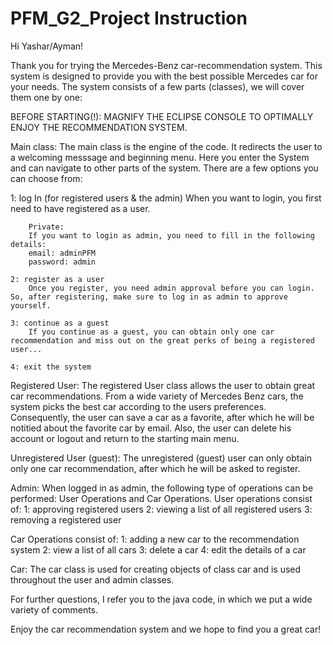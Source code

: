 # PFM_G2_Project Instruction

Hi Yashar/Ayman!

Thank you for trying the Mercedes-Benz car-recommendation system.
This system is designed to provide you with the best possible Mercedes car for your needs. The system consists of a few parts (classes), we will cover them one by one:

BEFORE STARTING(!): MAGNIFY THE ECLIPSE CONSOLE TO OPTIMALLY ENJOY THE RECOMMENDATION SYSTEM.

Main class:
  The main class is the engine of the code. It redirects the user to a welcoming messsage and beginning menu. Here you enter the System and can navigate to other     parts of the system. There are a few options you can choose from:
   
   1: log In (for registered users & the admin)
        When you want to login, you first need to have registered as a user. 
        
        Private:
        If you want to login as admin, you need to fill in the following details:
        email: adminPFM
        password: admin

    2: register as a user
        Once you register, you need admin approval before you can login. So, after registering, make sure to log in as admin to approve yourself. 

    3: continue as a guest
        If you continue as a guest, you can obtain only one car recommendation and miss out on the great perks of being a registered user...

    4: exit the system


Registered User:
  The registered User class allows the user to obtain great car recommendations. From a wide variety of Mercedes Benz cars, the system picks the best car according   to the users preferences.
  Consequently, the user can save a car as a favorite, after which he will be notitied about the favorite car by email.
  Also, the user can delete his account or logout and return to the starting main menu. 


Unregistered User (guest):
  The unregistered (guest) user can only obtain only one car recommendation, after which he will be asked to register. 


Admin:
  When logged in as admin, the following type of operations can be performed: User Operations and Car Operations.
  User operations consist of:
        1: approving registered users
        2: viewing a list of all registered users
        3: removing a registered user

  Car Operations consist of:
        1: adding a new car to the recommendation system
        2: view a list of all cars
        3: delete a car
        4: edit the details of a car

Car:
The car class is used for creating objects of class car and is used throughout the user and admin classes.

For further questions, I refer you to the java code, in which we put a wide variety of comments. 

Enjoy the car recommendation system and we hope to find you a great car!




